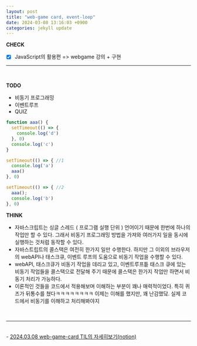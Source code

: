 ```yaml
---
layout: post
title: "web-game card, event-loop"
date: 2024-03-08 13:16:03 +0900
categories: jekyll update
---
```


<b>CHECK</b>

- [x] JavaScript의 활용편 => webgame 강의 + 구현
      <br>

---

<br>

<b>TODO</b>

- 비동기 프로그래밍
- 이벤트루프
- QUIZ
``` jsx
function aaa() {
  setTimeout(() => {
    console.log('d')
  }, 0)
  console.log('c')
}

setTimeout(() => { //1
  console.log('a')
  aaa()
}, 0)

setTimeout(() => { //2
  aaa();
  console.log('b')
}, 0)

```

<b>THINK</b>

- 자바스크립트는 싱글 스레드 ( 프로그램 실행 단위 ) 언어이기 때문에 한번에 하나의 작업만 할 수 있다. 그래서 비동기 프로그래밍 방법을 가져와 여러가지 일을 동시에 실행하는 것처럼 동작할 수 있다.
- 자바스트립트의 콜스택은 여전히 한가지 일만 수행한다. 하지만 그 이외의 브라우저의 webAPI나 태스크큐, 이벤트 루프의 도움으로 비동기 작업을 수행할 수 있다. 
- webAPI, 태스크큐가 비동기 작업을 데리고 있고, 이벤트루프틑 태스크 큐에 있는 비동기 작업들을 콜스택으로 전달해 주기 때문에 콜스택은 한가지 작업만 하면서 비동기 처리가 가능하다. 
- 이론적인 것들을 코드에서 적용해보며 이해하는 부분이 꽤나 매력적이었다. 특히 퀴즈가 뒤통수를 쳤다ㅋㅋㅋㅋㅋㅋㅋㅋ 이제는 이해를 했지만, 꽤 난감했닼. 실제 코드에서 비동기를 이해하고 처리해봐야지 
<br>

---

<br>
- <a href='https://www.notion.so/fun-blog/webgame-card-a59edf1ef06e4211a4f074e49dc07fd7' target="_blank">2024.03.08 web-game-card TIL의 자세히보기(notion)</a>
